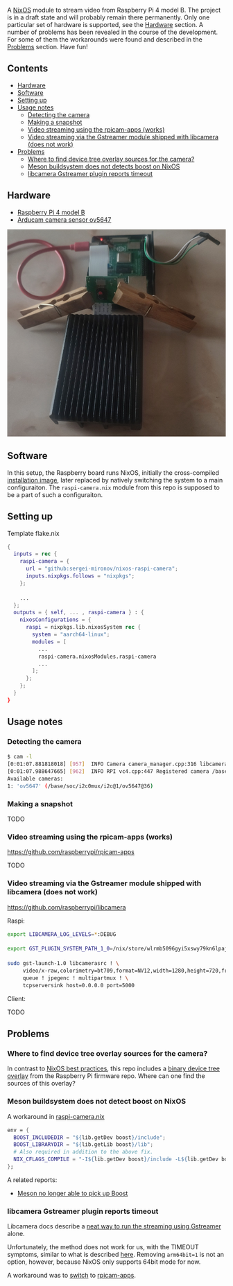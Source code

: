 A [NixOS](https://nixos.org) module to stream video from Raspberry Pi 4 model B. The project is in a
draft state and will probably remain there permanently. Only one particular set of hardware is
supported, see the [Hardware](#hardware) section. A number of problems has been revealed in the
course of the development. For some of them the workarounds were found and described in the
[Problems](#problems) section. Have fun!

Contents
--------

<!-- vim-markdown-toc GFM -->

* [Hardware](#hardware)
* [Software](#software)
* [Setting up](#setting-up)
* [Usage notes](#usage-notes)
  * [Detecting the camera](#detecting-the-camera)
  * [Making a snapshot](#making-a-snapshot)
  * [Video streaming using the rpicam-apps (works)](#video-streaming-using-the-rpicam-apps-works)
  * [Video streaming via the Gstreamer module shipped with libcamera (does not work)](#video-streaming-via-the-gstreamer-module-shipped-with-libcamera-does-not-work)
* [Problems](#problems)
  * [Where to find device tree overlay sources for the camera?](#where-to-find-device-tree-overlay-sources-for-the-camera)
  * [Meson buildsystem does not detects boost on NixOS](#meson-buildsystem-does-not-detects-boost-on-nixos)
  * [libcamera Gstreamer plugin reports timeout](#libcamera-gstreamer-plugin-reports-timeout)

<!-- vim-markdown-toc -->

Hardware
--------

* [Raspberry Pi 4 model B](https://www.raspberrypi.com/products/raspberry-pi-4-model-b/)
* [Arducam camera sensor ov5647](https://docs.arducam.com/Raspberry-Pi-Camera/Native-camera/5MP-OV5647/)

![](img/setup.png)

Software
--------

In this setup, the Raspberry board runs NixOS, initially the cross-compiled [installation
image](https://github.com/sergei-mironov/nixos-raspi-installer), later replaced by natively
switching the system to a main configuraiton. The `raspi-camera.nix` module from this repo is
supposed to be a part of such a configuraiton.

Setting up
----------

Template flake.nix

``` nix
{
  inputs = rec {
    raspi-camera = {
      url = "github:sergei-mironov/nixos-raspi-camera";
      inputs.nixpkgs.follows = "nixpkgs";
    };

    ...
  };
  outputs = { self, ... , raspi-camera } : {
    nixosConfigurations = {
      raspi = nixpkgs.lib.nixosSystem rec {
        system = "aarch64-linux";
        modules = [
          ...
          raspi-camera.nixosModules.raspi-camera
          ...
        ];
      };
    };
  }
}
```

Usage notes
-----------

### Detecting the camera

``` sh
$ cam -l
[0:01:07.881818018] [957]  INFO Camera camera_manager.cpp:316 libcamera v0.3.1
[0:01:07.988647665] [962]  INFO RPI vc4.cpp:447 Registered camera /base/soc/i2c0mux/i2c@1/ov5647@36 to Unicam device /dev/media4 and ISP device /dev/media0
Available cameras:
1: 'ov5647' (/base/soc/i2c0mux/i2c@1/ov5647@36)
```

### Making a snapshot

TODO

### Video streaming using the rpicam-apps (works)

https://github.com/raspberrypi/rpicam-apps

TODO

### Video streaming via the Gstreamer module shipped with libcamera (does not work)

https://github.com/raspberrypi/libcamera


Raspi:

```sh
export LIBCAMERA_LOG_LEVELS=*:DEBUG

export GST_PLUGIN_SYSTEM_PATH_1_0=/nix/store/wlrmb5096gyi5xswy79kn6lpaj2b8p19-gstreamer-1.24.3/lib/gstreamer-1.0/

sudo gst-launch-1.0 libcamerasrc ! \
     video/x-raw,colorimetry=bt709,format=NV12,width=1280,height=720,framerate=30/1 ! \
     queue ! jpegenc ! multipartmux ! \
     tcpserversink host=0.0.0.0 port=5000
```

Client:

TODO

Problems
--------

### Where to find device tree overlay sources for the camera?

In contrast to [NixOS best
practices](https://wiki.nixos.org/wiki/NixOS_on_ARM/Raspberry_Pi#Device_trees), this repo includes a
[binary device tree overlay](https://github.com/raspberrypi/firmware/blob/master/boot/overlays/ov5647.dtbo)
from the Raspberry Pi firmware repo. Where can one find the sources of this overlay?

### Meson buildsystem does not detect boost on NixOS

A workaround in [raspi-camera.nix](./nix/raspi-camera.nix)

``` nix
env = {
  BOOST_INCLUDEDIR = "${lib.getDev boost}/include";
  BOOST_LIBRARYDIR = "${lib.getLib boost}/lib";
  # Also required in addition to the above fix.
  NIX_CFLAGS_COMPILE = "-I${lib.getDev boost}/include -L${lib.getDev boost}/lib";
};
```

A related reports:

* [Meson no longer able to pick up Boost](https://github.com/NixOS/nixpkgs/issues/86131#issuecomment-620155616)

### libcamera Gstreamer plugin reports timeout

Libcamera docs describe a
[neat way to run the streaming using Gstreamer](https://github.com/raspberrypi/libcamera?tab=readme-ov-file#using-gstreamer-plugin)
alone.

Unfortunately, the method does not work for us, with the TIMEOUT symptoms, similar to what is
described [here](https://forums.raspberrypi.com/viewtopic.php?t=323609). Removing `arm64bit=1` is
not an option, however, because NixOS only supports 64bit mode for now.

A workaround was to [switch](#video-streaming-using-the-rpicam-apps-works) to
[rpicam-apps](https://www.raspberrypi.com/documentation/computers/camera_software.html#rpicam-vid).


